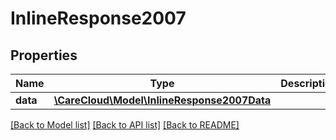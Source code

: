 # InlineResponse2007

## Properties
Name | Type | Description | Notes
------------ | ------------- | ------------- | -------------
**data** | [**\CareCloud\Model\InlineResponse2007Data**](InlineResponse2007Data.md) |  | [optional] 

[[Back to Model list]](../../README.md#documentation-for-models) [[Back to API list]](../../README.md#documentation-for-api-endpoints) [[Back to README]](../../README.md)


